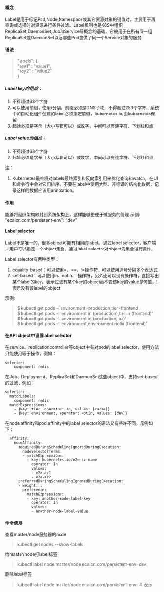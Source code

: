#### 概念
Label是用于标记Pod,Node,Namespace或其它资源对象的键值对，主要用于再查询或选择时对资源进行条件过滤。Label机制也是K8S中组织ReplicaSet,DaemonSet,Job和Service等概念的基础，它被用于在所有同一组ReplicaSet或DaemonSet以及哪些Pod提供了同一个Service对象的服务

#### 语法
> "labels": {   
>  "key1" : "value1",   
>  "key2" : "value2"    
> } 

##### Label key的组成：
1. 不得超过63个字符
2. 可以使用前缀，使用/分隔，前缀必须是DNS子域，不得超过253个字符，系统中的自动化组件创建的label必须指定前缀，kubernetes.io/由kubernetes保留
3. 起始必须是字母（大小写都可以）或数字，中间可以有连字符、下划线和点

##### Label value的组成：
1. 不得超过63个字符
2. 起始必须是字母（大小写都可以）或数字，中间可以有连字符、下划线和点

注：
1. Kubernetes最终将对labels最终索引和反向索引用来优化查询和watch，在UI和命令行中会对它们排序。不要在label中使用大型、非标识的结构化数据，记录这样的数据应该用annotation。

#### 作用
能够将组织架构映射到系统架构上，这样能够更便于微服务的管理
示例:
"ecaicn.com/persistent-env": "dev" 

#### Label selector
Label不是唯一的，很多object可能有相同的label。
通过label selector，客户端／用户可以指定一个object集合，通过label selector对object的集合进行操作。

Label selector有两种类型：
1. equality-based：可以使用=、==、!=操作符，可以使用逗号分隔多个表达式
2. set-based：可以使用in、notin、!操作符，另外还可以没有操作符，直接写出某个label的key，表示过滤有某个key的object而不管该key的value是何值，!表示没有该label的object

示例:
> $ kubectl get pods -l environment=production,tier=frontend    
> $ kubectl get pods -l 'environment in (production),tier in (frontend)'    
> $ kubectl get pods -l 'environment in (production, qa)'   
> $ kubectl get pods -l 'environment,environment notin (frontend)'  

#### 在API object中设置label selector
在service、replicationcontroller等object中有对pod的label selector，使用方法只能使用等于操作，例如：
```
selector:
    component: redis
```
在Job、Deployment、ReplicaSet和DaemonSet这些object中，支持set-based的过滤，例如：
```
selector:
  matchLabels:
    component: redis
  matchExpressions:
    - {key: tier, operator: In, values: [cache]}
    - {key: environment, operator: NotIn, values: [dev]}
```

在node affinity和pod affinity中的label selector的语法又有些许不同，示例如下：
```
  affinity:
    nodeAffinity:
      requiredDuringSchedulingIgnoredDuringExecution:
        nodeSelectorTerms:
        - matchExpressions:
          - key: kubernetes.io/e2e-az-name
            operator: In
            values:
            - e2e-az1
            - e2e-az2
      preferredDuringSchedulingIgnoredDuringExecution:
      - weight: 1
        preference:
          matchExpressions:
          - key: another-node-label-key
            operator: In
            values:
            - another-node-label-value
```

#### 命令使用
查看master/node服务器的node
> kubectl get nodes --show-labels

给master/node打label标签
> kubectl label node master/node ecaicn.com/persistent-env=dev

删除label标签
> kubectl label node master/node ecaicn.com/persistent-env- #-表示     

